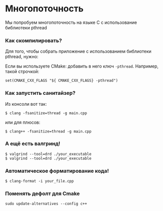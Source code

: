 # Многопоточность

Мы попробуем многопоточность на языке C с использование библиотеки pthread

### Как скомпилировать?

Для того, чтобы собрать приложение с использованием библиотеки pthread, нужно:

Если вы используете CMake: добавить в него ключ ```-pthread```. Например, такой строчкой:

```
set(CMAKE_CXX_FLAGS "${ CMAKE_CXX_FLAGS} -pthread")
```

### Как запустить санитайзер?

Из консоли вот так:

```
$ clang -fsanitize=thread -g main.cpp 
```

или для плюсов:

```
$ clang++ -fsanitize=thread -g main.cpp 
``` 

### А ещё есть валгринд!

```
$ valgrind --tool=drd ./your_executable
$ valgrind --tool=drd ./your_executable
```

### Автоматическое форматирование кода!

```
$ clang-format -i your_file.cpp
```

### Поменять дефолт для Cmake

```
sudo update-alternatives --config c++
```